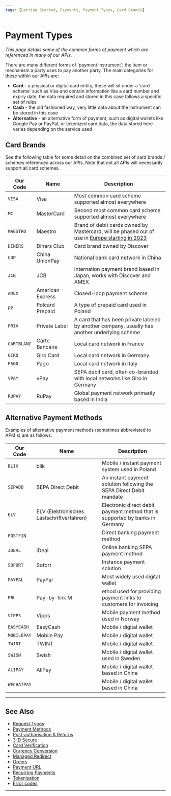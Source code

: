 ```yaml
---
tags: [Getting Started, Payments, Payment Types, Card Brands]
---
```


# Payment Types

*This page details some of the common forms of payment which are referenced in many of our APIs.*

There are many different forms of 'payment instrument'; the item or mechanism a party uses to pay another party. The main categories for these within our APIs are:

- **Card** - a physical or digital card entity, these will sit under a 'card scheme' such as Visa and contain information like a card number and expiry date, the data required and stored in this case follows a specific set of rules
- **Cash** - the old fashioned way, very little data about the instrument can be stored in this case
- **Alternative** - an alternative form of payment, such as digital wallets like Google Pay or PayPal, or tokenized card data, the data stored here varies depending on the service used

## Card Brands

See the following table for some detail on the combined set of card brands / schemes referenced across our APIs. Note that not all APIs will necessarily support all card schemes.

|Our Code|	Name	|Description|
|--------|-------|------------|
|```VISA```	|Visa	|Most common card scheme supported almost everywhere|
|```MC```	|MasterCard	|Second most common card scheme supported almost everywhere|
|```MAESTRO```	|Maestro	|Brand of debit cards owned by Mastercard, will be phased out of use in [Europe starting in 2023](https://en.wikipedia.org/wiki/Maestro_(debit_card))|
|```DINERS```	|Diners Club	|Card brand owned by Discover|
|```CUP```	|China UnionPay	|National bank card network in China|
|```JCB```	|JCB	|Internation payment brand based in Japan, works with Discover and AMEX|
|```AMEX```	|American Express	|Closed-loop payment scheme|
|```PP```	|Polcard Prepaid	|A type of prepaid card used in Poland|
|```PRIV```	|Private Label	|A card that has been private labeled by another company, usually has another underlying scheme|
|```CARTBLANC```	|Carte Bancaire	|Local card network in France|
|```GIRO```	|Giro Card	|Local card network in Germany|
|```PAGO```	|Pago	|Local card network in Italy|
|```VPAY```	|vPay	|SEPA debit card, often co-branded with local networks like Giro in Germany|
|```RUPAY```|	RuPay	|Global payment network primarily based in India|

## Alternative Payment Methods

Examples of alternative payment methods (sometimes abbreviated to APM's) are as follows:

|Our Code	|Name	|Description|
|--------|-------|------------|
|```BLIK```	|blik	|Mobile / instant payment system used in Poland|
|```SEPADD```|	SEPA Direct Debit|	An instant payment solution following the SEPA Direct Debit mandate|
|```ELV```	|ELV (Elektronisches Lastschriftverfahren)	|Electronic direct debit payment method that is supported by banks in Germany|
|```POSTFIN```|	|Direct banking payment method	|
|```IDEAL```	|iDeal	|Online banking SEPA payment method|
|```SOFORT```	|Sofort	|Instance payment solution|
|```PAYPAL```	|PayPal	|Most widely used digital wallet|
|```PBL```	|Pay-by-link	M|ethod used for providing payment links to customers for invoicing|
|```VIPPS```	|Vipps	|Mobile payment method used in Norway|
|```EASYCASH```	|EasyCash	|Mobile / digital wallet|
|```MOBILEPAY```	|Mobile Pay	|Mobile / digital wallet|
|```TWINT```	|TWINT	|Mobile / digital wallet|
|```SWISH```	|Swish	|Mobile / digital wallet used in Sweden|
|```ALIPAY```	|AliPay	|Mobile / digital wallet based in China|
|```WECHATPAY```|	|Mobile / digital wallet based in China|


---

## See Also

- [Request Types](?path=docs/3-1-request-types.md)
- [Payment Methods](?path=docs/3-2-payment-methods.md)
- [Post-authorisation & Returns](?path=docs/3-4-post-auth.md)
- [3-D Secure](?path=docs/3-5-3d-secure.md)
- [Card Verification](?path=docs/3-6-card-verification.md)
- [Currency Conversion](?path=docs/3-7-currency-conversion.md)
- [Managed Redirect](?path=docs/3-8-managed-redirect.md)
- [Orders](?path=docs/3-9-orders.md)
- [Payment URL](?path=docs/3-10-payment-url.md)
- [Recurring Payments](?path=docs/3-11-recurring-payments.md)
- [Tokenisation](?path=docs/3-12-tokenisation.md)
- [Error codes](?path=docs/3-13-error-codes.md)

---
